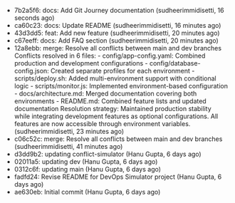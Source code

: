 - 7b2a5f6: docs: Add Git Journey documentation (sudheerimmidisetti, 16 seconds ago)
- ca60c23: docs: Update README (sudheerimmidisetti, 16 minutes ago)
- 43d3dd5: feat: Add new feature (sudheerimmidisetti, 20 minutes ago)
- c67eeff: docs: Add FAQ section (sudheerimmidisetti, 20 minutes ago)
- 12a8ebb: merge: Resolve all conflicts between main and dev branches Conflicts resolved in 6 files: - config/app-config.yaml: Combined production and development configurations - config/database-config.json: Created separate profiles for each environment - scripts/deploy.sh: Added multi-environment support with conditional logic - scripts/monitor.js: Implemented environment-based configuration - docs/architecture.md: Merged documentation covering both environments - README.md: Combined feature lists and updated documentation Resolution strategy: Maintained production stability while integrating development features as optional configurations. All features are now accessible through environment variables. (sudheerimmidisetti, 23 minutes ago)
- c06c52c: merge: Resolve all conflicts between main and dev branches (sudheerimmidisetti, 41 minutes ago)
- d3dd9b2: updating conflict-simulator (Hanu Gupta, 6 days ago)
- 02011a5: updating dev (Hanu Gupta, 6 days ago)
- 0312c6f: updating main (Hanu Gupta, 6 days ago)
- fadfd24: Revise README for DevOps Simulator project (Hanu Gupta, 6 days ago)
- ae630eb: Initial commit (Hanu Gupta, 6 days ago)